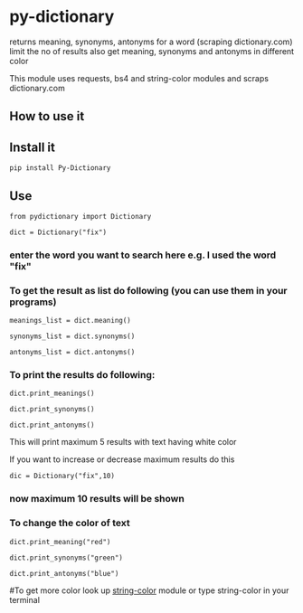 # py-dictionary
returns meaning, synonyms, antonyms for a word (scraping dictionary.com)
limit the no of results
also get meaning, synonyms and antonyms in different color

This module uses requests, bs4 and string-color modules
and scraps dictionary.com


## How to use it

## Install it
` pip install Py-Dictionary `

## Use
`from pydictionary import Dictionary`

`dict = Dictionary("fix")`

### enter the word you want to search here e.g. I used the word "fix"


### To get the result as list do following (you can use them in your programs)

`meanings_list = dict.meaning()`

`synonyms_list = dict.synonyms()`

`antonyms_list = dict.antonyms()`

### To print the results do following: 

`dict.print_meanings()`

`dict.print_synonyms()`

`dict.print_antonyms()`

This will print maximum 5 results with text having white color

If you want to increase  or decrease maximum results do this

`dic = Dictionary("fix",10)`

### now maximum 10 results will be shown

### To change the color of text

`dict.print_meaning("red")`

`dict.print_synonyms("green")`

`dict.print_antonyms("blue")`

#To get more color look up [string-color](https://pypi.org/project/string-color/) module
or type string-color in your terminal
